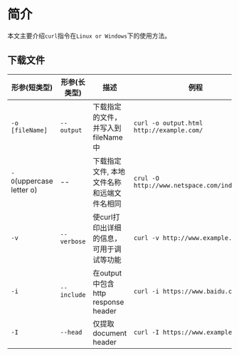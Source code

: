 # 简介

本文主要介绍`curl`指令在`Linux or Windows`下的使用方法。

## 下载文件

| 形参(短类型)    | 形参(长类型)  |  描述     |   例程   |
|----------------|--------------|-----------|----------|
| `-o [fileName]` | `--output`  |下载指定的文件，并写入到fileName中 | `curl -o output.html http://example.com/` |
| `-O`(uppercase letter o) | -- |下载指定文件, 本地文件名称和远端文件名相同  | `crul -O http://www.netspace.com/index.html` |
| `-v`       | `--verbose` | 使curl打印出详细的信息，可用于调试等功能  | `curl -v http://www.example.com/` |
| `-i`   | `--include`   | 在output中包含http response header   |  `curl -i https://www.baidu.com`  |
| `-I`  | `--head`  | 仅提取document header  | `curl -I https://www.example.com` |
